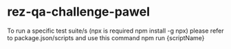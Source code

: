 # rez-qa-challenge-pawel

To run a specific test suite/s (npx is required npm install -g npx) please refer to package.json/scripts and use this command npm run {scriptName}
